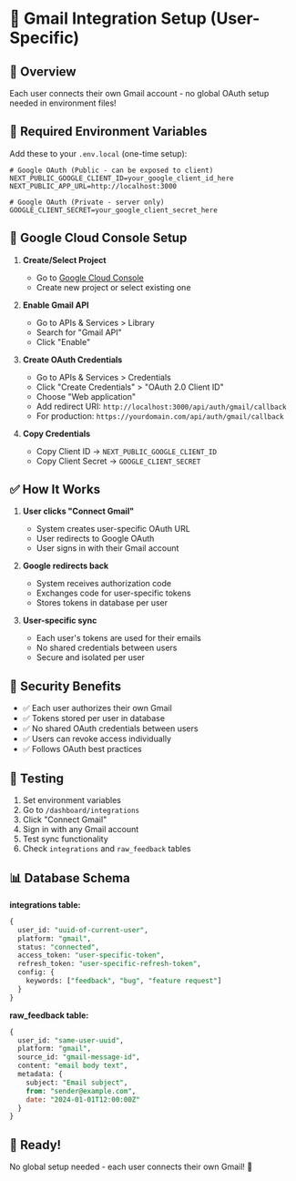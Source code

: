 # 📧 Gmail Integration Setup (User-Specific)

## 🎯 Overview

Each user connects their own Gmail account - no global OAuth setup needed in environment files!

## 🔧 Required Environment Variables

Add these to your `.env.local` (one-time setup):

```env
# Google OAuth (Public - can be exposed to client)
NEXT_PUBLIC_GOOGLE_CLIENT_ID=your_google_client_id_here
NEXT_PUBLIC_APP_URL=http://localhost:3000

# Google OAuth (Private - server only)
GOOGLE_CLIENT_SECRET=your_google_client_secret_here
```

## 🚀 Google Cloud Console Setup

1. **Create/Select Project**
   - Go to [Google Cloud Console](https://console.cloud.google.com/)
   - Create new project or select existing one

2. **Enable Gmail API**
   - Go to APIs & Services > Library
   - Search for "Gmail API"
   - Click "Enable"

3. **Create OAuth Credentials**
   - Go to APIs & Services > Credentials
   - Click "Create Credentials" > "OAuth 2.0 Client ID"
   - Choose "Web application"
   - Add redirect URI: `http://localhost:3000/api/auth/gmail/callback`
   - For production: `https://yourdomain.com/api/auth/gmail/callback`

4. **Copy Credentials**
   - Copy Client ID → `NEXT_PUBLIC_GOOGLE_CLIENT_ID`
   - Copy Client Secret → `GOOGLE_CLIENT_SECRET`

## ✅ How It Works

1. **User clicks "Connect Gmail"**
   - System creates user-specific OAuth URL
   - User redirects to Google OAuth
   - User signs in with their Gmail account

2. **Google redirects back**
   - System receives authorization code
   - Exchanges code for user-specific tokens
   - Stores tokens in database per user

3. **User-specific sync**
   - Each user's tokens are used for their emails
   - No shared credentials between users
   - Secure and isolated per user

## 🔐 Security Benefits

- ✅ Each user authorizes their own Gmail
- ✅ Tokens stored per user in database
- ✅ No shared OAuth credentials between users
- ✅ Users can revoke access individually
- ✅ Follows OAuth best practices

## 🧪 Testing

1. Set environment variables
2. Go to `/dashboard/integrations`
3. Click "Connect Gmail"
4. Sign in with any Gmail account
5. Test sync functionality
6. Check `integrations` and `raw_feedback` tables

## 📊 Database Schema

**integrations table:**
```sql
{
  user_id: "uuid-of-current-user",
  platform: "gmail",
  status: "connected", 
  access_token: "user-specific-token",
  refresh_token: "user-specific-refresh-token",
  config: {
    keywords: ["feedback", "bug", "feature request"]
  }
}
```

**raw_feedback table:**
```sql
{
  user_id: "same-user-uuid",
  platform: "gmail",
  source_id: "gmail-message-id", 
  content: "email body text",
  metadata: {
    subject: "Email subject",
    from: "sender@example.com",
    date: "2024-01-01T12:00:00Z"
  }
}
```

## 🎉 Ready!

No global setup needed - each user connects their own Gmail! 🚀